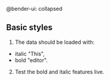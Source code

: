 @bender-ui: collapsed

## Basic styles

1. The data should be loaded with:
  * italic "This",
  * bold "editor".
2. Test the bold and italic features live.
